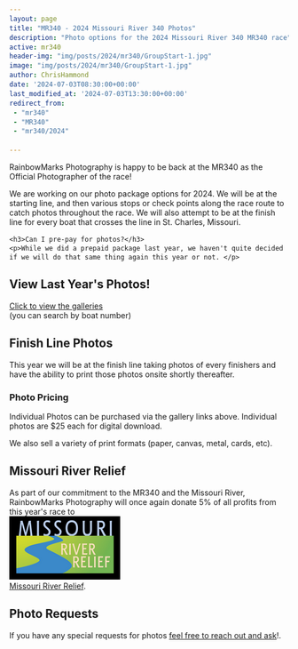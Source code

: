 ```yaml
---
layout: page
title: "MR340 - 2024 Missouri River 340 Photos"
description: "Photo options for the 2024 Missouri River 340 MR340 race"
active: mr340
header-img: "img/posts/2024/mr340/GroupStart-1.jpg"
image: "img/posts/2024/mr340/GroupStart-1.jpg"
author: ChrisHammond
date: '2024-07-03T08:30:00+00:00'
last_modified_at: '2024-07-03T13:30:00+00:00'
redirect_from: 
 - "mr340"
 - "MR340"
 - "mr340/2024"
 
---
```

<div class="row">
  <div class="col-md-12">
  </div>
</div>

<div class="row">
  <div class="col-md-8">
    <p>RainbowMarks Photography is happy to be back at the MR340 as the Official Photographer of the race!</p>
    <p>
    We are working on our photo package options for 2024. We will be at the starting line, and then various stops or check points along the race route to catch photos throughout the race. We will also attempt to be at the finish line for every boat that crosses the line in St. Charles, Missouri. </p>

    <h3>Can I pre-pay for photos?</h3>
    <p>While we did a prepaid package last year, we haven't quite decided if we will do that same thing again this year or not. </p>

  </div>
  <div class="col-md-4">
    <h2>View Last Year's Photos!</h2>
    <a href="https://photos.rainbowmarks.com/2023/Watersports/MR340">Click to view the galleries</a><br/> (you can search by boat number)
    <p></p>
    <h2>Finish Line Photos</h2>
    <p>This year we will be at the finish line taking photos of every finishers and have the ability to print those photos onsite shortly thereafter. </p>
  </div>
</div>
<div class="row">
  <div class="col-md-12">
  <h3>Photo Pricing</h3>
    <p>Individual Photos can be purchased via the gallery links above. Individual photos are $25 each for digital download.</p>
    <p>We also sell a variety of print formats (paper, canvas, metal, cards, etc).</p>
  </div>
</div>
<div class="row">
  <div class="col-md-6">
    <h2>Missouri River Relief</h2>
    <p>As part of our commitment to the MR340 and the Missouri River, RainbowMarks Photography will once again donate 5% of all profits from this year's race to <br /><a href="https://riverrelief.org/" target="_blank"><img src="/img/MRR-logo-color-WEB-200px.png" border="0"><br />Missouri River Relief</a>.</p>
  </div>
</div>

<div class="row">
  <div class="col-12">
    <h2>Photo Requests</h2>
    <p>If you have any special requests for photos <a href="https://www.chrishammond.com/contact">feel free to reach out and ask</a>!.</p>
  </div>
</div>